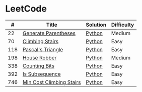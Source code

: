 # LeetCode

| #   | Title                                                                               | Solution                                    | Difficulty |
| --- | ----------------------------------------------------------------------------------- | ------------------------------------------- | ---------- |
| 22  | [Generate Parentheses](https://leetcode.com/problems/generate-parentheses/)         | [Python](./22.generate-parentheses.py)      | Medium     |
| 70  | [Climbing Stairs](https://leetcode.com/problems/climbing-stairs/)                   | [Python](./70.climbing-stairs.py)           | Easy       |
| 118 | [Pascal's Triangle](https://leetcode.com/problems/pascals-triangle)                 | [Python](./118.pascals-triangle.py)         | Easy       |
| 198 | [House Robber](https://leetcode.com/problems/house-robber/)                         | [Python](./198.house-robber.py)             | Medium     |
| 338 | [Counting Bits](https://leetcode.com/problems/counting-bits/)                       | [Python](./338.counting-bits.py)            | Easy       |
| 392 | [Is Subsequence](https://leetcode.com/problems/is-subsequence/)                     | [Python](./392.is-subsequence.py)           | Easy       |
| 746 | [Min Cost Climbing Stairs](https://leetcode.com/problems/min-cost-climbing-stairs/) | [Python](./746.min-cost-climbing-stairs.py) | Easy       |
